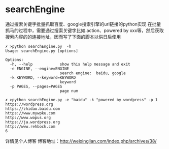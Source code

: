 # searchEngine
通过搜索关键字批量抓取百度、google搜索引擎的url链接的python实现
在批量抓马的过程中，需要通过搜索关键字比如.action、powered by xxx等，然后获取搜索内容的的连接地址，因而写了下面的脚本以供日后使用
```
✗ >python searchEngine.py  -h
Usage: searchEngine.py [options]

Options:
  -h, --help            show this help message and exit
  -e ENGINE, --engine=ENGINE
                        search engine:  baidu, google
  -k KEYWORD, --keyword=KEYWORD
                        keyword
  -p PAGES, --pages=PAGES
                        page num
```

```
✗ >python searchEngine.py -e "baidu" -k "powered by wordpress" -p 1
https://wordpress.org
https://zhidao.baidu.com
https://www.mywpku.com
http://www.wopus.org
https://ja.wordpress.org
http://www.rehbock.com
6
```
详情见个人博客
博客地址：http://weixinglian.com/index.php/archives/38/